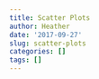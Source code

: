 ```yaml
---
title: Scatter Plots
author: Heather
date: '2017-09-27'
slug: scatter-plots
categories: []
tags: []
---
```


